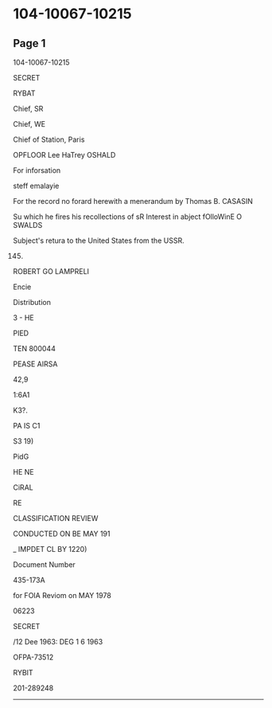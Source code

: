 # 104-10067-10215

## Page 1

104-10067-10215

SECRET

RYBAT

Chief, SR

Chief, WE

Chief of Station, Paris

OPFLOOR Lee HaTrey OSHALD

For inforsation

steff emalayie

For the record no forard herewith a menerandum by Thomas B. CASASIN

Su which he fires his recollections of sR Interest in abject fOlloWinE O SWALDS

Subject's retura to the United States from the USSR.

145.

ROBERT GO LAMPRELI

Encie

Distribution

3 - HE

PIED

TEN 800044

PEASE AIRSA

42,9

1:6A1

K3?.

PA IS C1

S3 19)

PidG

HE NE

CiRAL

RE

CLASSIFICATION REVIEW

CONDUCTED ON BE MAY 191

_ IMPDET CL BY 1220)

Document Number

435-173A

for FOIA Reviom on MAY 1978

06223

SECRET

/12 Dee 1963: DEG 1 6 1963

OFPA-73512

RYBIT

201-289248

---

